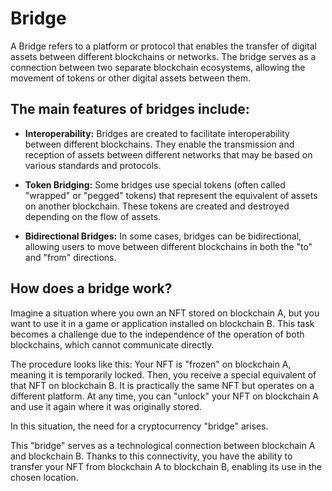 # Bridge

A Bridge refers to a platform or protocol that enables the transfer of digital assets between different blockchains or networks. The bridge serves as a connection between two separate blockchain ecosystems, allowing the movement of tokens or other digital assets between them.

## The main features of bridges include:

- **Interoperability:** Bridges are created to facilitate interoperability between different blockchains. They enable the transmission and reception of assets between different networks that may be based on various standards and protocols.

- **Token Bridging:** Some bridges use special tokens (often called "wrapped" or "pegged" tokens) that represent the equivalent of assets on another blockchain. These tokens are created and destroyed depending on the flow of assets.

- **Bidirectional Bridges:** In some cases, bridges can be bidirectional, allowing users to move between different blockchains in both the "to" and "from" directions.

## How does a bridge work?

Imagine a situation where you own an NFT stored on blockchain A, but you want to use it in a game or application installed on blockchain B. This task becomes a challenge due to the independence of the operation of both blockchains, which cannot communicate directly.

The procedure looks like this: Your NFT is "frozen" on blockchain A, meaning it is temporarily locked. Then, you receive a special equivalent of that NFT on blockchain B. It is practically the same NFT but operates on a different platform. At any time, you can "unlock" your NFT on blockchain A and use it again where it was originally stored.

In this situation, the need for a cryptocurrency "bridge" arises.

This "bridge" serves as a technological connection between blockchain A and blockchain B. Thanks to this connectivity, you have the ability to transfer your NFT from blockchain A to blockchain B, enabling its use in the chosen location.
